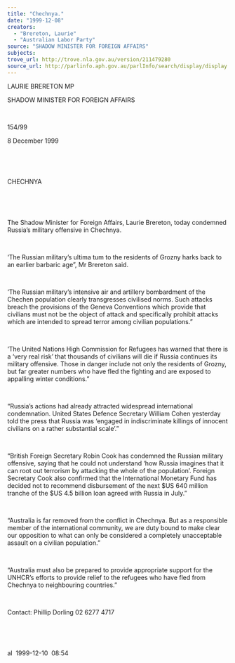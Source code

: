 ```yaml
---
title: "Chechnya."
date: "1999-12-08"
creators:
  - "Brereton, Laurie"
  - "Australian Labor Party"
source: "SHADOW MINISTER FOR FOREIGN AFFAIRS"
subjects:
trove_url: http://trove.nla.gov.au/version/211479280
source_url: http://parlinfo.aph.gov.au/parlInfo/search/display/display.w3p;query=Id%3A%22media/pressrel/ZXJ06%22
---
```


   

  LAURIE BRERETON MP 

  SHADOW MINISTER FOR FOREIGN AFFAIRS

  

 154/99 

  8 December 1999

  

  

  CHECHNYA

  

  

  The Shadow Minister for Foreign Affairs, Laurie Brereton, today condemned 
Russia’s military offensive in Chechnya.

  

  ‘The Russian military’s ultima tum to the residents of Grozny 
harks back to an earlier barbaric age”, Mr Brereton said.

  

 ‘The Russian military’s intensive air and artillery 
bombardment of the Chechen population clearly transgresses civilised 
norms. Such attacks breach the provisions of the Geneva Conventions 
which provide that civilians must not be the object of attack and specifically 
prohibit attacks which are intended to spread terror among civilian 
populations.”

  

 ‘The United Nations High Commission for Refugees 
has warned that there is a ‘very real risk’ that thousands of civilians 
will die if Russia continues its military offensive. Those in danger 
include not only the residents of Grozny, but far greater numbers who 
have fled the fighting and are exposed to appalling winter conditions.”

  

 “Russia’s actions had already attracted widespread 
international condemnation. United States Defence Secretary William 
Cohen yesterday told the press that Russia was ‘engaged in indiscriminate 
killings of innocent civilians on a rather substantial scale’.”

  

 “British Foreign Secretary Robin Cook has condemned 
the Russian military offensive, saying that he could not understand 
‘how Russia imagines that it can root out terrorism by attacking the 
whole of the population’. Foreign Secretary Cook also confirmed that 
the International Monetary Fund has decided not to recommend disbursement 
of the next $US 640 million tranche of the $US 4.5 billion loan agreed 
with Russia in July.”

  

 “Australia is far removed from the conflict in Chechnya. 
But as a responsible member of the international community, we are duty 
bound to make clear our opposition to what can only be considered a 
completely unacceptable assault on a civilian population.”

  

 “Australia must also be prepared to provide appropriate 
support for the UNHCR’s efforts to provide relief to the refugees 
who have fled from Chechnya to neighbouring countries.”

  

 Contact: Phillip Dorling 02 6277 4717

  

  

  al  1999-12-10  08:54

